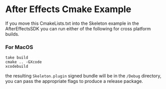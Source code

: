 # After Effects Cmake Example

If you move this CmakeLists.txt into the Skeleton example in the AfterEffectsSDK you can run either of the following for 
cross platform builds.

### For MacOS

```
take build
cmake .. -GXcode
xcodebuild
```

the resulting `Skeleton.plugin` signed bundle will be in the `/Debug` directory, you can pass the appropriate flags to produce a release package.




